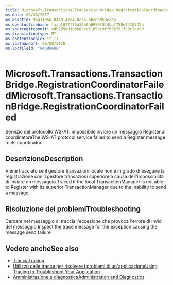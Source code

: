 ```yaml
---
title: Microsoft.Transactions.TransactionBridge.RegistrationCoordinatorFailed
ms.date: 03/30/2017
ms.assetid: 96474056-0418-41e4-8c75-bbc0a853eaba
ms.openlocfilehash: faab1927f75a33b6a6950f8f4baf758e7418547a
ms.sourcegitcommit: cdb295dd1db589ce5169ac9ff096f01fd0c2da9d
ms.translationtype: MT
ms.contentlocale: it-IT
ms.lasthandoff: 06/09/2020
ms.locfileid: "84599698"
---
```

# <a name="microsofttransactionstransactionbridgeregistrationcoordinatorfailed"></a><span data-ttu-id="fd816-102">Microsoft.Transactions.TransactionBridge.RegistrationCoordinatorFailed</span><span class="sxs-lookup"><span data-stu-id="fd816-102">Microsoft.Transactions.TransactionBridge.RegistrationCoordinatorFailed</span></span>
<span data-ttu-id="fd816-103">Servizio del protocollo WS-AT: impossibile inviare un messaggio Register al coordinatore</span><span class="sxs-lookup"><span data-stu-id="fd816-103">The WS-AT protocol service failed to send a Register message to its coordinator</span></span>  
  
## <a name="description"></a><span data-ttu-id="fd816-104">Descrizione</span><span class="sxs-lookup"><span data-stu-id="fd816-104">Description</span></span>  
 <span data-ttu-id="fd816-105">Viene tracciato se il gestore transazioni locale non è in grado di eseguire la registrazione con il gestore transazioni superiore a causa dell'impossibilità di inviare un messaggio.</span><span class="sxs-lookup"><span data-stu-id="fd816-105">Traced if the local TransactionManager is not able to Register with its superior TransactionManager due to the inability to send a message.</span></span>  
  
## <a name="troubleshooting"></a><span data-ttu-id="fd816-106">Risoluzione dei problemi</span><span class="sxs-lookup"><span data-stu-id="fd816-106">Troubleshooting</span></span>  
 <span data-ttu-id="fd816-107">Cercare nel messaggio di traccia l'eccezione che provoca l'errore di invio del messaggio.</span><span class="sxs-lookup"><span data-stu-id="fd816-107">Inspect the trace message for the exception causing the message send failure</span></span>  
  
## <a name="see-also"></a><span data-ttu-id="fd816-108">Vedere anche</span><span class="sxs-lookup"><span data-stu-id="fd816-108">See also</span></span>

- [<span data-ttu-id="fd816-109">Traccia</span><span class="sxs-lookup"><span data-stu-id="fd816-109">Tracing</span></span>](index.md)
- [<span data-ttu-id="fd816-110">Utilizzo delle tracce per risolvere i problemi di un'applicazione</span><span class="sxs-lookup"><span data-stu-id="fd816-110">Using Tracing to Troubleshoot Your Application</span></span>](using-tracing-to-troubleshoot-your-application.md)
- [<span data-ttu-id="fd816-111">Amministrazione e diagnostica</span><span class="sxs-lookup"><span data-stu-id="fd816-111">Administration and Diagnostics</span></span>](../index.md)
